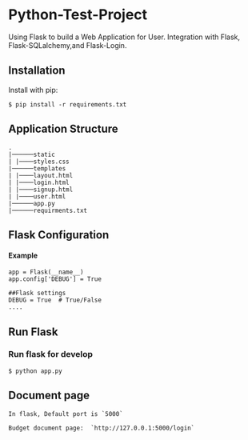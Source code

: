 # Python-Test-Project
Using Flask to build a Web Application for User.
Integration with Flask, Flask-SQLalchemy,and Flask-Login.

## Installation

Install with pip:

```
$ pip install -r requirements.txt
```

## Application Structure 
```
.
|──────static
| |────styles.css
|──────templates
| |────layout.html
| |────login.html
| |────signup.html
| |────user.html
|──────app.py
|──────requirments.txt

```

## Flask Configuration

#### Example

```
app = Flask(__name__)
app.config['DEBUG'] = True

```
```
##Flask settings
DEBUG = True  # True/False
....

```

## Run Flask
### Run flask for develop
```
$ python app.py
```

## Document page
```
In flask, Default port is `5000`

Budget document page:  `http://127.0.0.1:5000/login`
```
